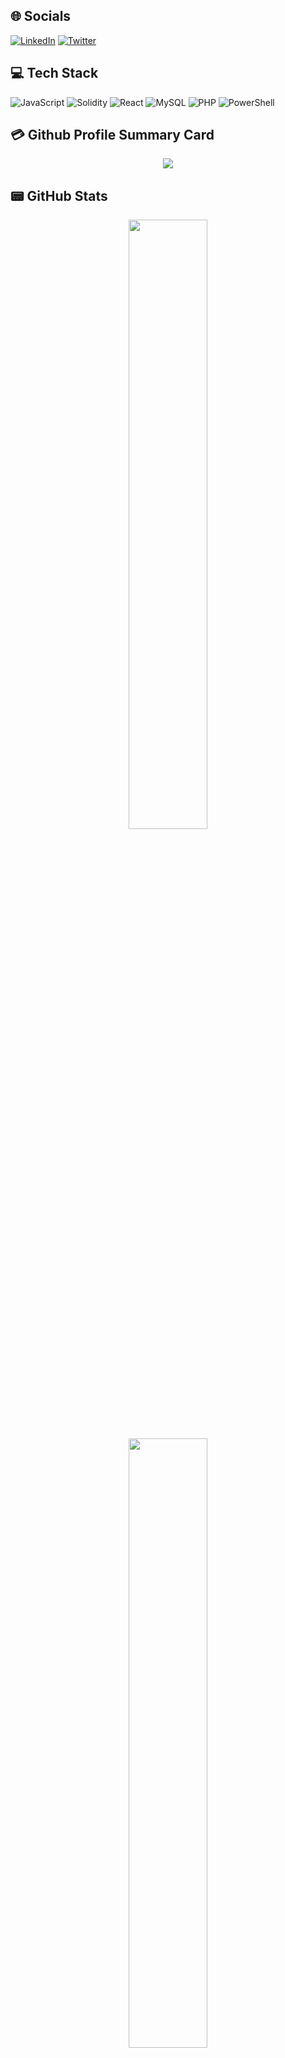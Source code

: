 ## 🌐 Socials
[![LinkedIn](https://img.shields.io/badge/LinkedIn-0077B5?style=for-the-badge&logo=linkedin&logoColor=white)](https://www.linkedin.com/in/dimitri-ramanantsoa/) [![Twitter](https://img.shields.io/twitter/follow/Watap3dedam?logo=Twitter&style=for-the-badge)](https://twitter.com/Watap3dedam)

## 💻 Tech Stack
![JavaScript](https://img.shields.io/badge/javascript-%23323330.svg?style=for-the-badge&logo=javascript&logoColor=%23F7DF1E) ![Solidity](https://img.shields.io/badge/Solidity-%23363636.svg?style=for-the-badge&logo=solidity&logoColor=white) ![React](https://img.shields.io/badge/react-%2320232a.svg?style=for-the-badge&logo=react&logoColor=%2361DAFB) ![MySQL](https://img.shields.io/badge/mysql-%2300f.svg?style=for-the-badge&logo=mysql&logoColor=white) ![PHP](https://img.shields.io/badge/PHP-777BB4?style=for-the-badge&logo=php&logoColor=white) ![PowerShell](https://img.shields.io/badge/Powershell-2CA5E0?style=for-the-badge&logo=powershell&logoColor=white)

## 💳 Github Profile Summary Card
<p align="center">
  <img src="http://github-profile-summary-cards.vercel.app/api/cards/profile-details?username=Dimitri-RAMANANTSOA&theme=github_dark"/>
</p>

## 📟 GitHub Stats
<p align="center">
	<img width="50%" src="https://github-readme-stats.vercel.app/api?username=Dimitri-RAMANANTSOA&show_icons=true&theme=transparent&count_private=true" />
	<img width="50%" src="https://github-readme-stats.vercel.app/api/top-langs/?username=Dimitri-RAMANANTSOA&layout=compact&theme=transparent" />
</p>
